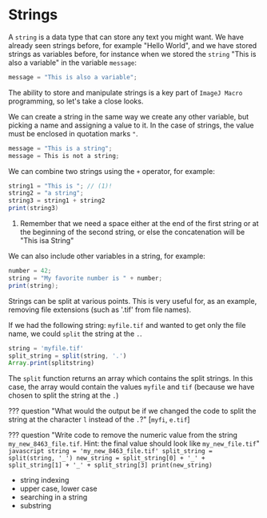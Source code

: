 # Strings

 A `string` is a data type that can store any text you might want. We have already seen strings before, for example "Hello World", and we have stored strings as variables before, for instance when we stored the `string` "This is also a variable" in the variable `message`:
 ```java
 message = "This is also a variable";
 ```

The ability to store and manipulate strings is a key part of `ImageJ Macro` programming, so let's take a close looks.

We can create a string in the same way we create any other variable, but picking a name and assigning a value to it. In the case of strings, the value must be enclosed in quotation marks `"`.

 ```java
 message = "This is a string";
 message = This is not a string;
 ```

We can combine two strings using the `+` operator, for example:

```java
string1 = "This is "; // (1)!
string2 = "a string";
string3 = string1 + string2
print(string3)

```

1. Remember that we need a space either at the end of the first string or at the beginning of the second string, or else the concatenation will be "This isa String"

We can also include other variables in a string, for example:

```java
number = 42;
string = "My favorite number is " + number;
print(string);
```

Strings can be split at various points. This is very useful for, as an example, removing file extensions (such as '.tif' from file names).

If we had the following string: `myfile.tif` and wanted to get only the file name, we could `split` the string at the `.`.

```javascript
string = 'myfile.tif'
split_string = split(string, '.')
Array.print(splitstring)
```

The `split` function returns an array which contains the split strings. In this case, the array would contain the values `myfile` and `tif` (because we have chosen to split the string at the `.`)

??? question "What would the output be if we changed the code to split the string at the character `l` instead of the `.`?"
    [`myfi`, `e.tif`]

??? question "Write code to remove the numeric value from the string `my_new_8463_file.tif`. Hint: the final value should look like `my_new_file.tif`"
    ```javascript
    string = 'my_new_8463_file.tif'
    split_string = split(string, '_')
    new_string = split_string[0] + '_' + split_string[1] + '_' + split_string[3]
    print(new_string)
    ```



- string indexing
- upper case, lower case
- searching in a string
- substring

